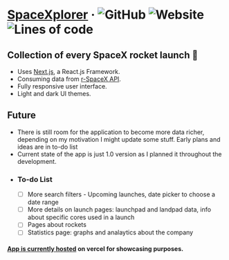 # [SpaceXplorer](https://space-xplorer.vercel.app) &middot; ![GitHub](https://img.shields.io/github/license/pavles6/SpaceXplorer) ![Website](https://img.shields.io/website?url=https%3A%2F%2Fspace-xplorer.vercel.app%2F) ![Lines of code](https://img.shields.io/tokei/lines/github/pavles6/SpaceXplorer)

## Collection of every SpaceX rocket launch 🚀

- Uses [Next.js](https://github.com/vercel/next.js), a React.js Framework.
- Consuming data from [r-SpaceX API](https://github.com/r-spacex/SpaceX-API).
- Fully responsive user interface.
- Light and dark UI themes.

## Future

- There is still room for the application to become more data richer, depending on my motivation I might update some stuff. Early plans and ideas are in to-do list
- Current state of the app is just 1.0 version as I planned it throughout the development.
- ### To-do List
  - [ ] More search filters - Upcoming launches, date picker to choose a date range
  - [ ] More details on launch pages: launchpad and landpad data, info about specific cores used in a launch
  - [ ] Pages about rockets
  - [ ] Statistics page: graphs and analaytics about the company

#### [App is currently hosted](https://space-xplorer.vercel.app) on vercel for showcasing purposes.

